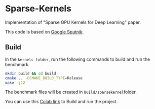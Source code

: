 # Sparse-Kernels

Implementation of "Sparse GPU Kernels for Deep Learning" paper.

This code is based on [Google Sputnik](https://github.com/google-research/sputnik).

## Build

In the `kernels folder`, run the following commands to build and run the benchmark.

``` sh
mkdir build && cd build
cmake .. -DCMAKE_BUILD_TYPE=Release
make -j12
```

The benchmark files will be created in `build/sparsekernel`folder.

You can use this [Colab link](https://colab.research.google.com/drive/1ws-o_njQ9Esi8p7EM1aFw8-dcMIFQXaw?usp=sharing) to Build and run the project.

